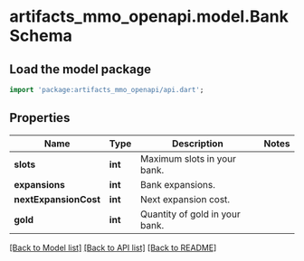 # artifacts_mmo_openapi.model.BankSchema

## Load the model package
```dart
import 'package:artifacts_mmo_openapi/api.dart';
```

## Properties
Name | Type | Description | Notes
------------ | ------------- | ------------- | -------------
**slots** | **int** | Maximum slots in your bank. | 
**expansions** | **int** | Bank expansions. | 
**nextExpansionCost** | **int** | Next expansion cost. | 
**gold** | **int** | Quantity of gold in your bank. | 

[[Back to Model list]](../README.md#documentation-for-models) [[Back to API list]](../README.md#documentation-for-api-endpoints) [[Back to README]](../README.md)


